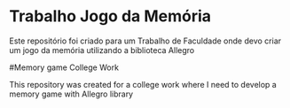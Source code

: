# Trabalho Jogo da Memória 

Este repositório foi criado para um Trabalho de Faculdade onde devo criar um jogo da memória utilizando a biblioteca Allegro

#Memory game College Work

This repository was created for a college work where I need to develop a memory game with Allegro library